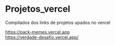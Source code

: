 # Projetos_vercel
Compilados dos links de projetos upados no vercel

https://pack-memes.vercel.app
<br>
https://verdade-desafio.vercel.app/
